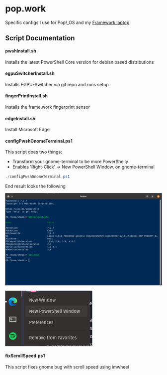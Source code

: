 # pop.work

Specific configs I use for Pop!_OS and my [Framework laptop](https://frame.work)

## Script Documentation

#### pwshInstall.sh

Installs the latest PowerShell Core version for debian based distributions

#### egpuSwitcherInstall.sh

Installs EGPU-Switcher via git repo and runs setup

#### fingerPrintInstall.sh

Installs the frame.work fingerprint sensor


#### edgeInstall.sh

Install Microsoft Edge 

#### configPwshGnomeTerminal.ps1

This script does two things:

- Transform your gnome-terminal to be more PowerShelly
- Enables 'Right-Click' -> New PowerShell Window, on gnome-terminal

```powershell
./configPwshGnomeTerminal.ps1
```

End result looks the following

![Theme](/img/Theme.png)

![Theme](/img/NewPwshWin.png)

#### fixScrollSpeed.ps1

This script fixes gnome bug with scroll speed using imwheel